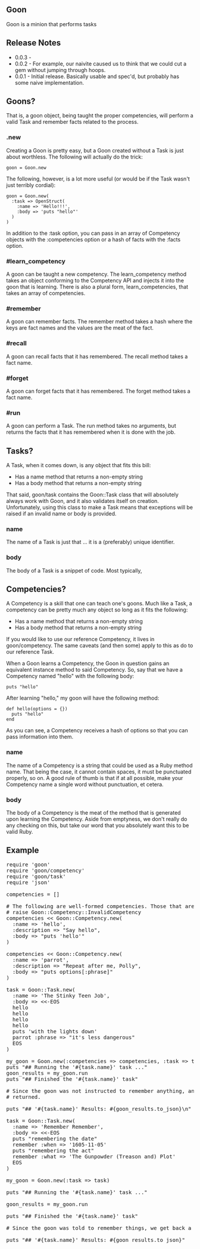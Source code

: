 ## Goon ##

Goon is a minion that performs tasks

## Release Notes ##

* 0.0.3 - 
* 0.0.2 - For example, our naivite caused us to think that we could cut a gem without jumping through hoops.
* 0.0.1 - Initial release. Basically usable and spec'd, but probably has some
naive implementation.

## Goons? ##

That is, a goon object, being taught the proper competencies, will perform a
valid Task and remember facts related to the process.

### .new ###

Creating a Goon is pretty easy, but a Goon created without a Task is just
about worthless. The following will actually do the trick:

    goon = Goon.new

The following, however, is a lot more useful (or would be if the Task wasn't
just terribly cordial):

    goon = Goon.new(
      :task => OpenStruct(
        :name => 'Hello!!!',
        :body => 'puts "hello"'
      )
    )

In addition to the :task option, you can pass in an array of Competency objects
with the :competencies option or a hash of facts with the :facts option.

### #learn_competency ###

A goon can be taught a new competency. The learn_competency method takes an
object conforming to the Competency API and injects it into the goon that is
learning. There is also a plural form, learn_competencies, that takes an array
of competencies.

### #remember ###

A goon can remember facts. The remember method takes a hash where the keys are
fact names and the values are the meat of the fact.

### #recall ###

A goon can recall facts that it has remembered. The recall method takes a fact name.

### #forget ###

A goon can forget facts that it has remembered. The forget method takes a fact name.

### #run ###

A goon can perform a Task. The run method takes no arguments, but returns the facts that it has remembered when it is done with the job.

## Tasks? ##

A Task, when it comes down, is any object that fits this bill:

* Has a name method that returns a non-empty string
* Has a body method that returns a non-empty string

That said, goon/task contains the Goon::Task class that will absolutely always
work with Goon, and it also validates itself on creation. Unfortunately, using
this class to make a Task means that exceptions will be raised if an invalid
name or body is provided.

### name ###

The name of a Task is just that ... it is a (preferably) unique identifier.

### body ###

The body of a Task is a snippet of code. Most typically, 

## Competencies? ##

A Competency is a skill that one can teach one's goons. Much like a Task, a
competency can be pretty much any object so long as it fits the following:

* Has a name method that returns a non-empty string
* Has a body method that returns a non-empty string

If you would like to use our reference Competency, it lives in goon/competency.
The same caveats (and then some) apply to this as do to our reference Task.

When a Goon learns a Competency, the Goon in question gains an equivalent
instance method to said Competency. So, say that we have a Competency named
"hello" with the following body:

    puts "hello"

After learning "hello," my goon will have the following method:

    def hello(options = {})
      puts "hello"
    end

As you can see, a Competency receives a hash of options so that you can pass
information into them.

### name ###

The name of a Competency is a string that could be used as a Ruby method name.
That being the case, it cannot contain spaces, it must be punctuated properly,
so on. A good rule of thumb is that if at all possible, make your Competency
name a single word without punctuation, et cetera.

### body ###

The body of a Competency is the meat of the method that is generated upon
learning the Competency. Aside from emptyness, we don't really do any checking
on this, but take our word that you absolutely want this to be valid Ruby.

## Example ##

<pre>
require 'goon'
require 'goon/competency'
require 'goon/task'
require 'json'

competencies = []

# The following are well-formed competencies. Those that are not well-formed
# raise Goon::Competency::InvalidCompetency
competencies << Goon::Competency.new(
  :name => 'hello',
  :description => "Say hello",
  :body => "puts 'hello'"
)

competencies << Goon::Competency.new(
  :name => 'parrot',
  :description => "Repeat after me, Polly",
  :body => "puts options[:phrase]"
)

task = Goon::Task.new(
  :name => 'The Stinky Teen Job',
  :body => <<-EOS 
  hello
  hello
  hello
  hello
  puts 'with the lights down'
  parrot :phrase => "it's less dangerous"
  EOS
)

my_goon = Goon.new(:competencies => competencies, :task => task)
puts "## Running the '#{task.name}' task ..."
goon_results = my_goon.run
puts "## Finished the '#{task.name}' task"

# Since the goon was not instructed to remember anything, an empty hash is
# returned.

puts "## '#{task.name}' Results: #{goon_results.to_json}\n"

task = Goon::Task.new(
  :name => 'Remember Remember',
  :body => <<-EOS
  puts "remembering the date"
  remember :when => '1605-11-05'
  puts "remembering the act"
  remember :what => 'The Gunpowder (Treason and) Plot'
  EOS
)

my_goon = Goon.new(:task => task)

puts "## Running the '#{task.name}' task ..."

goon_results = my_goon.run

puts "## Finished the '#{task.name}' task"

# Since the goon was told to remember things, we get back a non-empty hash.

puts "## '#{task.name}' Results: #{goon_results.to_json}"
</pre>
